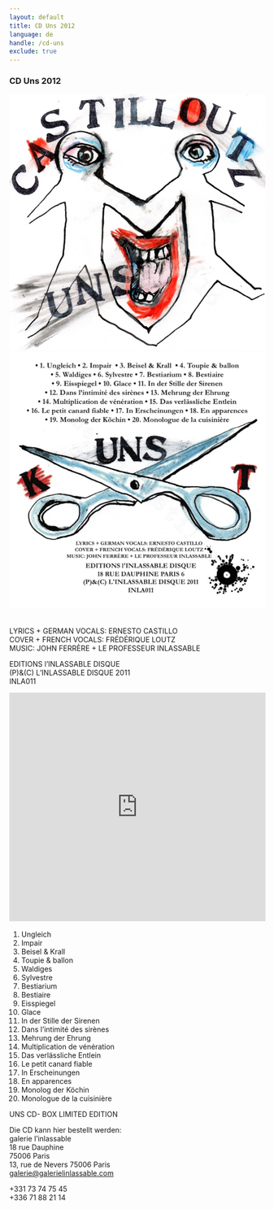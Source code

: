 ```yaml
---
layout: default
title: CD Uns 2012
language: de
handle: /cd-uns
exclude: true
---
```

### CD Uns 2012  
  
<a rel="lightbox" data-lightbox="example-1" href="/images/uns-cover.jpg" title="uns cover"><img src="/images/uns-cover.jpg" alt="uns cover" class="img-left2"></a>
<a rel="lightbox" data-lightbox="example-1" href="/images/uns-cover-back.jpg" title="uns cover"><img src="/images/uns-cover-back.jpg" alt="uns cover" class="img-right2"></a>  
<br style="clear:both" />
<br style="clear:both" />
LYRICS + GERMAN VOCALS: ERNESTO CASTILLO  
COVER + FRENCH VOCALS: FRÉDÉRIQUE LOUTZ  
MUSIC: JOHN FERRÈRE + LE PROFESSEUR INLASSABLE  
  
EDITIONS l’INLASSABLE DISQUE  
(P)&(C) L’INLASSABLE DISQUE 2011  
INLA011  

<iframe width="100%" height="450" scrolling="no" frameborder="no" src="https://w.soundcloud.com/player/?url=https%3A//api.soundcloud.com/playlists/314151255&amp;auto_play=false&amp;hide_related=false&amp;show_comments=true&amp;show_user=true&amp;show_reposts=false&amp;visual=true"></iframe>  
  
1. Ungleich
2. Impair
3. Beisel & Krall
4. Toupie & ballon
5. Waldiges
6. Sylvestre
7. Bestiarium
8. Bestiaire
9. Eisspiegel
10. Glace
11. In der Stille der Sirenen
12. Dans l’intimité des sirènes
13. Mehrung der Ehrung
14. Multiplication de vénération
15. Das verlässliche Entlein
16. Le petit canard fiable
17. In Erscheinungen
18. En apparences
19. Monolog der Köchin
20. Monologue de la cuisinière  
  
  UNS CD- BOX LIMITED EDITION

Die CD kann hier bestellt werden:  
galerie l’inlassable  
18 rue Dauphine  
75006 Paris  
13, rue de Nevers 75006 Paris  
galerie@galerielinlassable.com  
  
+331 73 74 75 45  
+336 71 88 21 14  
  
